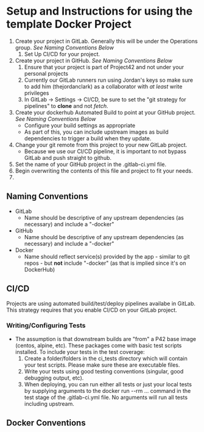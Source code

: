 # Setup and Instructions for using the template Docker Project

1. Create your project in GitLab. Generally this will be under the Operations group. *See Naming Conventions Below*
    1. Set Up CI/CD for your project.
1. Create your project in GitHub. *See Naming Conventions Below*
    1. Ensure that your project is part of Project42 and not under your personal projects
    1. Currently our GitLab runners run using Jordan's keys so make sure to add him (thejordanclark) as a collaborator with *at least* write privileges
    1. In GitLab -> Settings -> CI/CD, be sure to set the "git strategy for pipelines" to **clone** and not *fetch*.
1. Create your dockerhub Automated Build to point at your GitHub project. *See Naming Conventions Below*
    * Configure your build settings as appropriate
    * As part of this, you can include upstream images as build dependencies to trigger a build when they update.
1. Change your git remote from this project to your new GitLab project.
    * Because we use our CI/CD pipeline, it is important to not bypass GitLab and push straight to github.
1. Set the name of your GitHub project in the .gitlab-ci.yml file.
1. Begin overwriting the contents of this file and project to fit your needs.
1. 

## Naming Conventions
* GitLab
    * Name should be descriptive of any upstream dependencies (as necessary) and include a "-docker"
* GitHub
    * Name should be descriptive of any upstream dependencies (as necessary) and include a "-docker"
* Docker
    * Name should reflect service(s) provided by the app - similar to git repos - but **not** include "-docker" (as that is implied since it's on DockerHub)

## CI/CD

Projects are using automated build/test/deploy pipelines availabe in GitLab. This strategy requires that you enable CI/CD on your GitLab project.

### Writing/Configuring Tests

* The assumption is that downstream builds are "from" a P42 base image (centos, alpine, etc). These packages come with basic test scripts installed. To include your tests in the test coverage:
    1. Create a folder/folders in the ci_tests directory which will contain your test scripts. Please make sure these are executable files.
    1. Write your tests using good testing conventions (singular, good debugging output, etc).
    1. When deploying, you can run either all tests or just your local tests by supplying arguments to the docker run --rm ... command in the test stage of the .gitlab-ci.yml file. No arguments will run all tests including upstream.

## Docker Conventions
